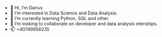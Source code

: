 - 👋 Hi, I’m Darius
- 👀 I’m interested in Data Science and Data Analysis.
- 🌱 I’m currently learning Python, SQL and other.
- 💞️ I’m looking to collaborate on developer and data analysis interships. 
- 📫 +40749956235

<!---
dariussdev/dariussdev is a ✨ special ✨ repository because its `README.md` (this file) appears on your GitHub profile.
You can click the Preview link to take a look at your changes.
--->
